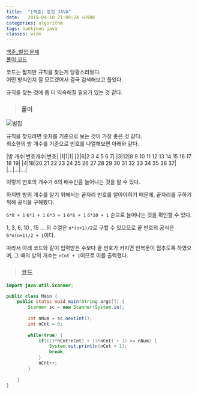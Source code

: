 ```yaml
---
title:  "[백준] 벌집_JAVA"
date:   2019-04-18 21:09:24 +0900
categories: algorithm
tags: baekjoon java
classes: wide
---
```


[백준_벌집 문제](https://www.acmicpc.net/problem/2292)  
[풀이 코드](https://github.com/2ssue/Algorithm/blob/master/Baekjoon/2292.java)  
  
코드는 짧지만 규칙을 찾는게 당황스러웠다.  
어떤 방식인지 잘 모르겠어서 결국 검색해보고 풀었다.  
  
규칙을 찾는 것에 좀 더 익숙해질 필요가 있는 것 같다.  

> ### 풀이

![벌집](https://www.acmicpc.net/JudgeOnline/upload/201009/3(2).png)  
  
규칙을 찾으려면 숫자를 기준으로 보는 것이 가장 좋은 것 같다.  
최소한의 방 개수를 기준으로 번호를 나열해보면 아래와 같다.  
  
|방 개수|번호개수|번호|
|1|1|1|
|2|6|2 3 4 5 6 7|
|3|12|8 9 10 11 12 13 14 15 16 17 18 19|
|4|18|20 21 22 23 24 25 26 27 28 29 30 31 32 33 34 35 36 37|
|...|...|...|
  
이렇게 번호의 개수가 6의 배수만큼 늘어나는 것을 알 수 있다.  
  
하지만 방의 개수를 알기 위해서는 끝자리 번호를 알아야하기 때문에, 끝자리를 구하기 위해 공식을 구해봤다.  
  
`6*0 + 1` `6*1 + 1` `6*3 + 1` `6*6 + 1` `6*10 + 1` 순으로 늘어나는 것을 확인할 수 있다.  

1, 3, 6, 10 , 15 ... 의 수열은 `n*(n+1)/2`로 구할 수 있으므로 끝 번호의 공식은 `6*n(n+1)/2 + 1`이다.  
  
따라서 아래 코드와 같이 입력받은 수보다 끝 번호가 커지면 반복문이 멈추도록 하였으며, 그 때의 방의 개수는 `nCnt + 1`이므로 이를 출력했다.  

> ### 코드

```java
import java.util.Scanner;

public class Main {
	public static void main(String args[]) {
		Scanner sc = new Scanner(System.in);
		
		int nNum = sc.nextInt();
		int nCnt = 0;
		
		while(true) {
			if(((3*nCnt*nCnt) + (3*nCnt) + 1) >= nNum) {
				System.out.println(nCnt + 1);
				break;
			}
			nCnt++;
		}
		
	}
}
```